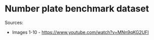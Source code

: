 # Number plate benchmark dataset

Sources:
- Images 1-10 - https://www.youtube.com/watch?v=MNn9qKG2UFI